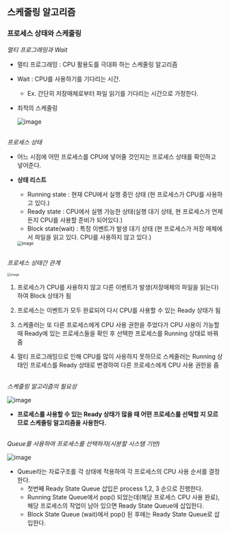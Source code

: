 ## 스케줄링 알고리즘

### 프로세스 상태와 스케줄링

*멀티 프로그래밍과 Wait*

- 멀티 프로그래밍 : CPU 활용도를 극대화 하는 스케줄링 알고리즘

- Wait : CPU를 사용하기를 기다리는 시간.

  - Ex. 간단히 저장매체로부터 파일 읽기를 기다리는 시간으로 가정한다.

- 최적의 스케줄링

  ![image](https://user-images.githubusercontent.com/40616436/76316308-b7f96e00-631d-11ea-8d62-b8e6429ebe3c.png)


## 
*프로세스 상태*

- 어느 시점에 어떤 프로세스를 CPU에 넣어줄 것인지는 프로세스 상태를 확인하고 넣어준다.

- **상태 리스트**

  - Running state : 현재 CPU에서 실행 중인 상태 (현 프로세스가 CPU를 사용하고 있다.)
  - Ready state : CPU에서 실행 가능한 상태(실행 대기 상태, 현 프로세스가 언제든지 CPU를 사용할 준비가 되어있다.)
  - Block state(wait) : 특정 이벤트가 발생 대기 상태 (현 프로세스가 저장 매체에서 파일을 읽고 있다. CPU를 사용하지 않고 있다.)

  <img src="https://user-images.githubusercontent.com/40616436/76317542-b16bf600-631f-11ea-9cd0-bbf9eab2e3d3.png" alt="image" style="zoom:67%;" />


## 
*프로세스 상태간 관계*

<img src="https://user-images.githubusercontent.com/40616436/76319239-466fee80-6322-11ea-96c9-ab44c0b9d445.png" alt="image" style="zoom:50%;" />

1. 프로세스가 CPU를 사용하지 않고 다른 이벤트가 발생(저장매체의 파일을 읽는다)하여 Block 상태가 됨

4. 프로세스는 이벤트가 모두 완료되어 다시 CPU를 사용할 수 있는 Ready 상태가 됨

2. 스케줄러는 또 다른 프로세스에게 CPU 사용 권한을 주었다가 CPU 사용이 가능할 때 Ready에 있는 프로세스들을 확인 후 선택한 프로세스를 Running 상태로 바꿔줌

3. 멀티 프로그래밍으로 인해 CPU를 많이 사용하지 못하므로 스케줄러는 Running 상태인 프로세스를 Ready 상태로 변경하여 다른 프로세스에게 CPU 사용 권한을 줌


## 
*스케줄링 알고리즘의 필요성*

![image](https://user-images.githubusercontent.com/40616436/76320448-0f9ad800-6324-11ea-8ef5-c402fccb7004.png)

- **프로세스를 사용할 수 있는 Ready 상태가 많을 때 어떤 프로세스를 선택할 지 모르므로 스케줄링 알고리즘을 사용한다.**


## 
*Queue를 사용하여 프로세스를 선택하자(시분할 시스템 기반)*

![image](https://user-images.githubusercontent.com/40616436/76329286-b638a600-632f-11ea-9cb3-196ae2882a59.png)

- Queue라는 자료구조를 각 상태에 적용하여 각 프로세스의 CPU 사용 순서를 결정한다.
  - 첫번째 Ready State Queue 삽입은 process 1,2, 3 순으로 진행한다.
  - Running State Queue에서 pop() 되었는데(해당 프로세스 CPU 사용 완료), 해당 프로세스의 작업이 남아 있으면 Ready State Queue에 삽입한다.
  - Block State Queue (wait)에서 pop() 된 후에는 Ready State Queue로 삽입한다.

